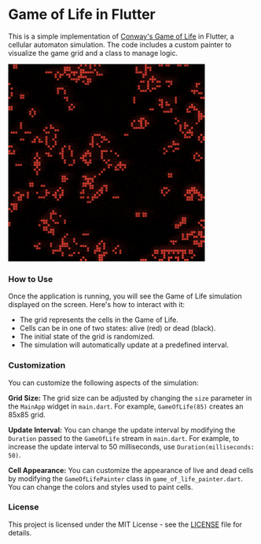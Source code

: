 # Game of Life in Flutter

This is a simple implementation of [Conway's Game of Life](https://en.wikipedia.org/wiki/Conway%27s_Game_of_Life) in Flutter, a cellular automaton simulation. The code includes a custom painter to visualize the game grid and a class to manage logic.

![Game of Life in Flutter](game_of_life.gif)

### How to Use

Once the application is running, you will see the Game of Life simulation displayed on the screen. Here's how to interact with it:

- The grid represents the cells in the Game of Life.
- Cells can be in one of two states: alive (red) or dead (black).
- The initial state of the grid is randomized.
- The simulation will automatically update at a predefined interval.

### Customization

You can customize the following aspects of the simulation:

**Grid Size:** The grid size can be adjusted by changing the `size` parameter in the `MainApp` widget in `main.dart`. For example, `GameOfLife(85)` creates an 85x85 grid.

**Update Interval:** You can change the update interval by modifying the `Duration` passed to the `GameOfLife` stream in `main.dart`. For example, to increase the update interval to 50 milliseconds, use `Duration(milliseconds: 50)`.

**Cell Appearance:** You can customize the appearance of live and dead cells by modifying the `GameOfLifePainter` class in `game_of_life_painter.dart`. You can change the colors and styles used to paint cells.

### License

This project is licensed under the MIT License - see the [LICENSE](LICENSE) file for details.

